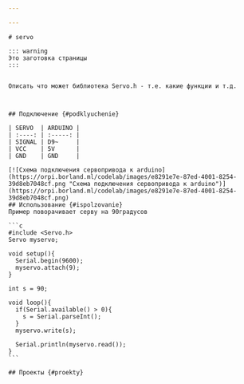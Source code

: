 ```yaml
---

---
```

    # servo
    
    ::: warning
    Это заготовка страницы
    :::
    
    
    Описать что может библиотека Servo.h - т.е. какие функции и т.д.
    
    
    
    ## Подключение {#podklyuchenie}
    
    | SERVO  | ARDUINO |
    | :----: | :-----: |
    | SIGNAL | D9~     |
    | VCC    | 5V      |
    | GND    | GND     |
    
    [![Схема подключения сервопривода к arduino](https://orpi.borland.ml/codelab/images/e8291e7e-87ed-4001-8254-39d8eb7048cf.png "Схема подключения сервопривода к arduino")](https://orpi.borland.ml/codelab/images/e8291e7e-87ed-4001-8254-39d8eb7048cf.png)
    ## Использование {#ispolzovanie}
    Пример поворачивает серву на 90градусов
    
    ```c
    #include <Servo.h>
    Servo myservo;
    
    void setup(){
      Serial.begin(9600);
      myservo.attach(9);
    }
    
    int s = 90;
    
    void loop(){
      if(Serial.available() > 0){
        s = Serial.parseInt();
      }
      myservo.write(s);
    
      Serial.println(myservo.read());
    }
    ```
    
    ## Проекты {#proekty}